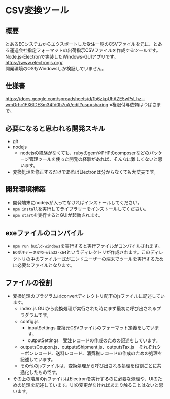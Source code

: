 # CSV変換ツール

## 概要
とあるECシステムからエクスポートした受注一覧のCSVファイルを元に、とある運送会社指定フォーマットの出荷指示CSVファイルを作成するツールです。<br>
Node.js-Electronで実装したWindows-GUIアプリです。https://www.electronjs.org/<br>
開発環境のOSもWindowsしか検証していません。

## 仕様書
https://docs.google.com/spreadsheets/d/1b6zkpUhAZE5wPsLhz--wmOrhc1FX6lDE3m34fd0h7uA/edit?usp=sharing
※権限付与依頼はつばさまで。

## 必要になると思われる開発スキル
- git
- nodejs
  - nodejsの経験がなくても、rubyのgemやPHPのcomposerなどのパッケージ管理ツールを使った開発の経験があれば、そんなに難しくないと思います。
- 変換処理を修正するだけであればElectronは分からなくても大丈夫です。

## 開発環境構築
- 開発端末にnodejsが入ってなければインストールしてください。
- `npm install`を実行してライブラリーをインストールしてください。
- `npm start`を実行するとGUIが起動されます。

## exeファイルのコンパイル
- `npm run build-windows`を実行すると実行ファイルがコンパイルされます。
- `EC受注データ変換-win32-x64`というディレクトリが作成されます。このディレクトリの中のファイル一式がエンドユーザーの端末でツールを実行するために必要なファイルとなります。

## ファイルの役割
- 変換処理のプラグラムはconvertディレクトリ配下のjsファイルに記述しています。
  - index.js GUIから変換処理が実行された時にまず最初に呼び出されるプラグラムです。
  - config.js　
    - inputSettings 変換元CSVファイルのフォーマット定義をしています。
    - outputSettings　受注レコードの作成のための記述をしています。
  - outputsCoupon.js、outputsShipment.js、outputsTax.js　それぞれクーポンレコード、送料レコード、消費税レコードの作成のための処理を記述しています。
  - その他のjsファイルは、変換処理から呼び出される処理を役割ごとに共通化したものです。
- その上の階層のjsファイルはElectronを実行するのに必要な処理や、UIのための処理を記述しています。UIの変更がなければあまり触ることはないと思います。
